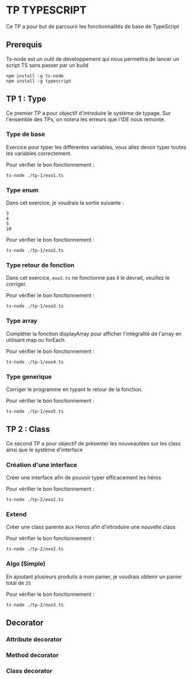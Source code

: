 # TP TYPESCRIPT

Ce TP a pour but de parcourir les fonctionnalités de base de TypeScript

## Prerequis

Ts-node est un outil de développement qui nous permettra de lancer un script TS sans passer par un build
```
npm install -g ts-node
npm install -g typescript
```

## TP 1 : Type

Ce premier TP a pour objectif d'introduire le système de typage. Sur l'ensemble des TPs, on notera les erreurs que l'IDE nous remonte. 

### Type de base

Exercice pour typer les différentes variables, vous allez devoir typer toutes les variables correctement.

Pour vérifier le bon fonctionnement :
```
ts-node ./tp-1/exo1.ts
```

### Type enum

Dans cet exercice, je voudrais la sortie suivante :
```
3
4
5
10
```

Pour vérifier le bon fonctionnement :
```
ts-node ./tp-1/exo2.ts
```

### Type retour de fonction

Dans cet exercice, `exo3.ts` ne fonctionne pas il le devrait, veuillez le corriger.

Pour vérifier le bon fonctionnement :
```
ts-node ./tp-1/exo3.ts
```

### Type array

Compléter la fonction displayArray pour afficher l'intégralité de l'array en utilisant map ou forEach.

Pour vérifier le bon fonctionnement :
```
ts-node ./tp-1/exo4.ts
```

### Type generique

Corriger le programme en typant le retour de la fonction.

Pour vérifier le bon fonctionnement :
```
ts-node ./tp-1/exo5.ts
```

## TP 2 : Class

Ce second TP a pour objectif de présenter les nouveautées sur les class ainsi que le système d'interface

### Création d'une interface

Créer une interface afin de pouvoir typer efficacement les héros

Pour vérifier le bon fonctionnement :
```
ts-node ./tp-2/exo1.ts
```

### Extend

Créer une class parente aux Heros afin d'introduire une nouvelle class

Pour vérifier le bon fonctionnement :
```
ts-node ./tp-2/exo2.ts
```

### Algo (Simple)

En ajoutant plusieurs produits à mon panier, je voudrais obtenir un panier total de `25`

Pour vérifier le bon fonctionnement :
```
ts-node ./tp-2/exo3.ts
```

## 

## Decorator

### Attribute decorator

### Method decorator

### Class decorator